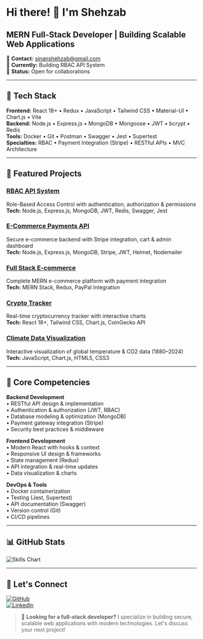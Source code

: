 # Hi there! 👋 I'm Shehzab

## MERN Full-Stack Developer | Building Scalable Web Applications

📧 **Contact:** [sinanshehzab@gmail.com](mailto:sinanshehzab@gmail.com)  
🔭 **Currently:** Building RBAC API System  
💼 **Status:** Open for collaborations  

---

## 🚀 Tech Stack

**Frontend:** React 18+ • Redux • JavaScript • Tailwind CSS • Material-UI • Chart.js • Vite  
**Backend:** Node.js • Express.js • MongoDB • Mongoose • JWT • bcrypt • Redis  
**Tools:** Docker • Git • Postman • Swagger • Jest • Supertest  
**Specialties:** RBAC • Payment Integration (Stripe) • RESTful APIs • MVC Architecture

---

## 🌟 Featured Projects

### [RBAC API System](https://github.com/shehzab/RBAC-system)
Role-Based Access Control with authentication, authorization & permissions  
**Tech:** Node.js, Express.js, MongoDB, JWT, Redis, Swagger, Jest

### [E-Commerce Payments API](https://github.com/shehzab/Ecommerce-Payments-API)
Secure e-commerce backend with Stripe integration, cart & admin dashboard  
**Tech:** Node.js, Express.js, MongoDB, Stripe, JWT, Helmet, Nodemailer

### [Full Stack E-commerce](https://github.com/shehzab/NeoDesk-Ecommerce)
Complete MERN e-commerce platform with payment integration  
**Tech:** MERN Stack, Redux, PayPal Integration

### [Crypto Tracker](https://crypto-tracker-coinscope.vercel.app/)
Real-time cryptocurrency tracker with interactive charts  
**Tech:** React 18+, Tailwind CSS, Chart.js, CoinGecko API

### [Climate Data Visualization](https://shehzab.github.io/Global-Climate-Change-Visualization-Tool/)
Interactive visualization of global temperature & CO2 data (1880–2024)  
**Tech:** JavaScript, Chart.js, HTML5, CSS3

---

## 💼 Core Competencies

**Backend Development**  
• RESTful API design & implementation  
• Authentication & authorization (JWT, RBAC)  
• Database modeling & optimization (MongoDB)  
• Payment gateway integration (Stripe)  
• Security best practices & middleware  

**Frontend Development**  
• Modern React with hooks & context  
• Responsive UI design & frameworks  
• State management (Redux)  
• API integration & real-time updates  
• Data visualization & charts  

**DevOps & Tools**  
• Docker containerization  
• Testing (Jest, Supertest)  
• API documentation (Swagger)  
• Version control (Git)  
• CI/CD pipelines  

---

## 📊 GitHub Stats
![Skills Chart](https://github-readme-stats.vercel.app/api/top-langs/?username=shehzab&layout=compact&theme=radical)

---

## 🤝 Let's Connect
[![GitHub](https://img.shields.io/badge/-GitHub-181717?style=flat-square&logo=github)](https://github.com/shehzab)  
[![LinkedIn](https://img.shields.io/badge/-LinkedIn-0A66C2?style=flat-square&logo=linkedin)](https://www.linkedin.com/in/shehzab)

> 🚀 **Looking for a full-stack developer?** I specialize in building secure, scalable web applications with modern technologies. Let's discuss your next project!
